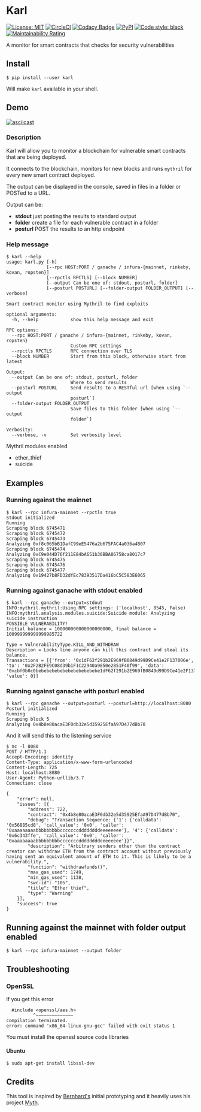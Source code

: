 # Karl

[![License: MIT](https://img.shields.io/badge/License-MIT-blue.svg)](https://opensource.org/licenses/MIT)
[![CircleCI](https://circleci.com/gh/cleanunicorn/karl/tree/master.svg?style=shield)](https://circleci.com/gh/cleanunicorn/karl)
[![Codacy Badge](https://api.codacy.com/project/badge/Grade/53bb3ba0ed50447698e775edd397baa7)](https://www.codacy.com/app/lucadanielcostin/karl)
[![PyPI](https://img.shields.io/pypi/v/karl.svg)](https://pypi.org/project/karl/)
[![Code style: black](https://img.shields.io/badge/code%20style-black-000000.svg)](https://github.com/ambv/black)
[![Maintainability Rating](https://sonarcloud.io/api/project_badges/measure?project=cleanunicorn_karl&metric=sqale_rating)](https://sonarcloud.io/dashboard?id=cleanunicorn_karl)

A monitor for smart contracts that checks for security vulnerabilities

## Install

```console
$ pip install --user karl
```

Will make `karl` available in your shell.

## Demo

[![asciicast](https://asciinema.org/a/222983.svg)](https://asciinema.org/a/222983)

### Description
Karl will allow you to monitor a blockchain for vulnerable smart contracts that are being deployed.

It connects to the blockchain, monitors for new blocks and runs `mythril` for every new smart contract deployed.

The output can be displayed in the console, saved in files in a folder or POSTed to a URL.

Output can be:

- **stdout** just posting the results to standard output
- **folder** create a file for each vulnerable contract in a folder
- **posturl** POST the results to an http endpoint

### Help message

```console
$ karl --help
usage: karl.py [-h]
               [--rpc HOST:PORT / ganache / infura-{mainnet, rinkeby, kovan, ropsten}]
               [--rpctls RPCTLS] [--block NUMBER]
               [--output Can be one of: stdout, posturl, folder]
               [--posturl POSTURL] [--folder-output FOLDER_OUTPUT] [--verbose]

Smart contract monitor using Mythril to find exploits

optional arguments:
  -h, --help            show this help message and exit

RPC options:
  --rpc HOST:PORT / ganache / infura-{mainnet, rinkeby, kovan, ropsten}
                        Custom RPC settings
  --rpctls RPCTLS       RPC connection over TLS
  --block NUMBER        Start from this block, otherwise start from latest

Output:
  --output Can be one of: stdout, posturl, folder
                        Where to send results
  --posturl POSTURL     Send results to a RESTful url [when using `--output
                        posturl`]
  --folder-output FOLDER_OUTPUT
                        Save files to this folder [when using `--output
                        folder`]

Verbosity:
  --verbose, -v         Set verbosity level
```

Mythril modules enabled

- ether_thief
- suicide

## Examples

### Running against the **mainnet**

```console
$ karl --rpc infura-mainnet --rpctls true
Stdout initialized
Running
Scraping block 6745471
Scraping block 6745472
Scraping block 6745473
Analyzing 0xf8c065bB1DafC99eE5476a2b675FAC4a036a4B07
Scraping block 6745474
Analyzing 0xC9e044D76f211E84bA651b30BBA86758ca8017c7
Scraping block 6745475
Scraping block 6745476
Scraping block 6745477
Analyzing 0x19427b8FD32dfEc78393517Da416bC5C583E6065
```

### Running against **ganache** with **stdout** enabled

```console
$ karl --rpc ganache --output=stdout
INFO:mythril.mythril:Using RPC settings: ('localhost', 8545, False)
INFO:mythril.analysis.modules.suicide:Suicide module: Analyzing suicide instruction
POSSIBLE VULNERABILITY!
Initial balance = 100000000000000000000, final balance = 100999999999999985722

Type = VulnerabilityType.KILL_AND_WITHDRAW
Description = Looks line anyone can kill this contract and steal its balance.
Transactions = [{'from': '0x1dF62f291b2E969fB0849d99D9Ce41e2F137006e', 'to': '0x2F2B2FE9C08d39b1F1C22940a9850e2851F40f99', 'data': '0xcbf0b0c0bebebebebebebebebebebebe1dF62f291b2E969fB0849d99D9Ce41e2F137006e', 'value': 0}]
```

### Running against **ganache** with **posturl** enabled

```console
$ karl --rpc ganache --output=posturl --posturl=http://localhost:8080
Posturl initialized
Running
Scraping block 5
Analyzing 0x4b8e80acaE3F0db32e5d35925EfaA97D477dBb70
```

And it will send this to the listening service

```console
$ nc -l 8080
POST / HTTP/1.1
Accept-Encoding: identity
Content-Type: application/x-www-form-urlencoded
Content-Length: 725
Host: localhost:8080
User-Agent: Python-urllib/3.7
Connection: close

{
    "error": null,
    "issues": [{
        "address": 722,
        "contract": "0x4b8e80acaE3F0db32e5d35925EfaA97D477dBb70",
        "debug": "Transaction Sequence: {'1': {'calldata': '0x56885cd8', 'call_value': '0x0', 'caller': '0xaaaaaaaabbbbbbbbbcccccccddddddddeeeeeeee'}, '4': {'calldata': '0x6c343ffe', 'call_value': '0x0', 'caller': '0xaaaaaaaabbbbbbbbbcccccccddddddddeeeeeeee'}}",
        "description": "Arbitrary senders other than the contract creator can withdraw ETH from the contract account without previously having sent an equivalent amount of ETH to it. This is likely to be a vulnerability.",
        "function": "withdrawfunds()",
        "max_gas_used": 1749,
        "min_gas_used": 1138,
        "swc-id": "105",
        "title": "Ether thief",
        "type": "Warning"
    }],
    "success": true
}
```

## Running against the **mainnet** with **folder** output enabled

```console
$ karl --rpc infura-mainnet --output folder
```

## Troubleshooting

### OpenSSL

If you get this error

```error
  #include <openssl/aes.h>
          ^~~~~~~~~~~~~~~
compilation terminated.
error: command 'x86_64-linux-gnu-gcc' failed with exit status 1
```

You must install the openssl source code libraries

#### Ubuntu

```console
$ sudo apt-get install libssl-dev
```

## Credits

This tool is inspired by [Bernhard's](https://github.com/b-mueller/) initial prototyping and it heavily uses his project [Myth](https://github.com/ConsenSys/mythril-classic).
